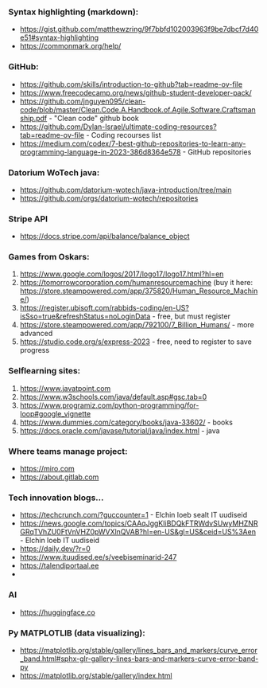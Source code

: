 ### Syntax highlighting (markdown):
- https://gist.github.com/matthewzring/9f7bbfd102003963f9be7dbcf7d40e51#syntax-highlighting
- https://commonmark.org/help/

### GitHub:
- https://github.com/skills/introduction-to-github?tab=readme-ov-file
- https://www.freecodecamp.org/news/github-student-developer-pack/
- https://github.com/jnguyen095/clean-code/blob/master/Clean.Code.A.Handbook.of.Agile.Software.Craftsmanship.pdf - "Clean code" github book
- https://github.com/Dylan-Israel/ultimate-coding-resources?tab=readme-ov-file - Coding recourses list
- https://medium.com/codex/7-best-github-repositories-to-learn-any-programming-language-in-2023-386d8364e578 - GitHub repositories 

### Datorium WoTech java:
- https://github.com/datorium-wotech/java-introduction/tree/main
- https://github.com/orgs/datorium-wotech/repositories

### Stripe API
- https://docs.stripe.com/api/balance/balance_object

### Games from Oskars:
1. https://www.google.com/logos/2017/logo17/logo17.html?hl=en
2. https://tomorrowcorporation.com/humanresourcemachine
   (buy it here: https://store.steampowered.com/app/375820/Human_Resource_Machine/)
4. https://register.ubisoft.com/rabbids-coding/en-US?isSso=true&refreshStatus=noLoginData - free, but must register
5. https://store.steampowered.com/app/792100/7_Billion_Humans/ - more advanced
6. https://studio.code.org/s/express-2023 - free, need to register to save progress

### Selflearning sites:
1. https://www.javatpoint.com
2. https://www.w3schools.com/java/default.asp#gsc.tab=0
3. https://www.programiz.com/python-programming/for-loop#google_vignette
4. https://www.dummies.com/category/books/java-33602/ - books
5. https://docs.oracle.com/javase/tutorial/java/index.html - java

### Where teams manage project:
- https://miro.com
- https://about.gitlab.com 

### Tech innovation blogs...
- https://techcrunch.com/?guccounter=1 - Elchin loeb sealt IT uudiseid
- https://news.google.com/topics/CAAqJggKIiBDQkFTRWdvSUwyMHZNRGRqTVhZU0FtVnVHZ0pWVXlnQVAB?hl=en-US&gl=US&ceid=US%3Aen - Elchin loeb IT uudiseid
- https://daily.dev/?r=0
- https://www.ituudised.ee/s/veebiseminarid-247
- https://talendiportaal.ee
- 

### AI
- https://huggingface.co

### Py MATPLOTLIB (data visualizing):
- https://matplotlib.org/stable/gallery/lines_bars_and_markers/curve_error_band.html#sphx-glr-gallery-lines-bars-and-markers-curve-error-band-py
- https://matplotlib.org/stable/gallery/index.html
